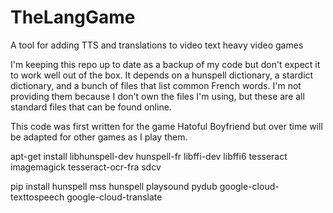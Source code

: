 # TheLangGame
A tool for adding TTS and translations to video text heavy video games

I'm keeping this repo up to date as a backup of my code but don't expect it to work well out of the box. It depends on a hunspell dictionary, a stardict dictionary, and a bunch of files that list common French words. I'm not providing them because I don't own the files I'm using, but these are all standard files that can be found online.

This code was first written for the game Hatoful Boyfriend but over time will be adapted for other games as I play them.

apt-get install libhunspell-dev hunspell-fr  libffi-dev libffi6 tesseract imagemagick tesseract-ocr-fra sdcv

pip install hunspell mss hunspell playsound pydub google-cloud-texttospeech google-cloud-translate 